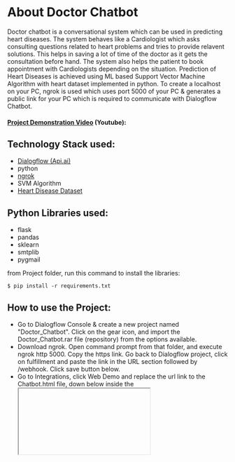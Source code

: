 About Doctor Chatbot
===
Doctor chatbot is a conversational system which can be used in predicting heart diseases. The system behaves like a Cardiologist which asks consulting questions related to heart problems and tries to provide relavent solutions. This helps in saving a lot of time of the doctor as it gets the consultation before hand. The system also helps the patient to book appointment with Cardiologists depending on the situation.
Prediction of Heart Diseases is achieved using ML based Support Vector Machine Algorithm with heart dataset implemented in python. To create a localhost on your PC, ngrok is used which uses port 5000 of your PC & generates a public link for your PC which is required to communicate with Dialogflow Chatbot. 

#### [Project Demonstration Video](https://youtu.be/p3QAyCCfmLI/) (Youtube):

Technology Stack used:
---
* [Dialogflow (Api.ai)](https://dialogflow.com/)
* python
* [ngrok](https://ngrok.com/)
* SVM Algorithm
* [Heart Disease Dataset](https://www.kaggle.com/ronitf/heart-disease-uci/)

Python Libraries used:
---
* flask
* pandas
* sklearn
* smtplib
* pygmail

from Project folder, run this command to install the libraries:
```
$ pip install -r requirements.txt
```

How to use the Project:
---
* Go to Dialogflow Console & create a new project named "Doctor_Chatbot". Click on the gear icon, and import the Doctor_Chatbot.rar file (repository) from the options available. 
* Download ngrok. Open command prompt from that folder, and execute ngrok http 5000. Copy the https link. Go back to Dialogflow project, click on fulfillment and paste the link in the URL section followed by /webhook. Click save button below.
* Go to Integrations, click Web Demo and replace the url link to the Chatbot.html file, down below inside the <iframe> where the url is present.
* Next, run connection.py file (repository). Open a browser, and enter localhost:5000 to execute the interface.
* Watch the Project video to check its working.

### Project Screenshot
![scr1](https://user-images.githubusercontent.com/66524582/83961537-b524ff80-a8b1-11ea-86d3-bf5a58401795.png)
